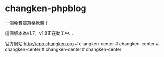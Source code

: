 changken-phpblog
================
一個免費部落格軟體！

這個版本為v1.7，v1.8正在動工中...

官方網站:http://cpb.changken.org
#   c h a n g k e n - c e n t e r  
 #   c h a n g k e n - c e n t e r  
 #   c h a n g k e n - c e n t e r  
 #   c h a n g k e n - c e n t e r  
 #   c h a n g k e n - c e n t e r  
 
